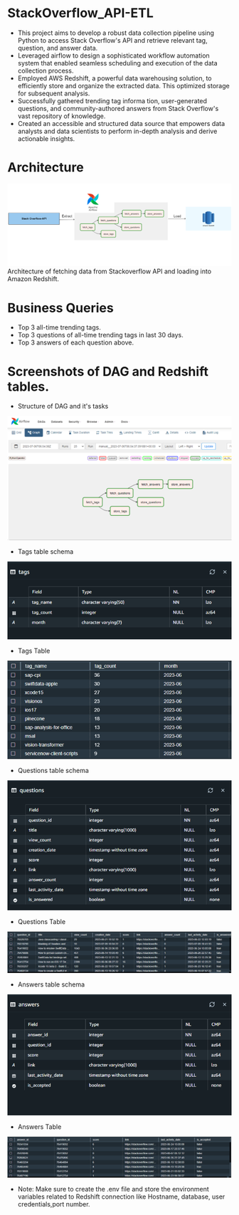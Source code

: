 # StackOverflow_API-ETL
* This project aims to develop a robust data collection pipeline using Python to access Stack Overflow's API and retrieve relevant tag, question, and answer data.
* Leveraged airflow to design a sophisticated workflow automation system that enabled seamless scheduling and execution of the data collection process.
* Employed AWS Redshift, a powerful data warehousing solution, to efficiently store and organize the extracted data. This optimized storage for subsequent analysis.
* Successfully gathered trending tag informa tion, user-generated questions, and community-authored answers from Stack Overflow's vast repository of knowledge.
* Created an accessible and structured data source that empowers data analysts and data scientists to perform in-depth analysis and derive actionable insights.
# Architecture
![arch_diagram](./Images/architecture.png)
Architecture of fetching data from Stackoverflow API and loading into Amazon Redshift.

# Business Queries
* Top 3 all-time trending tags.
* Top 3 questions of all-time trending tags in last 30 days.
* Top 3 answers of each question above.

# Screenshots of DAG and Redshift tables.

* Structure of DAG and it's tasks
  
![dag_diagram](./Images/dag2.png)

* Tags table schema
  
![tags_schema](./Images/tags_schema.png)

* Tags Table
  
![tags_table](./Images/tags_table.png)

* Questions table schema
  
![questions_schema](./Images/questions_schema.png)

* Questions Table
  
![questions_table](./Images/questions_table.png)

* Answers table schema
  
![answers_schema](./Images/answers_schema.png)

* Answers Table
  
![answers_table](./Images/answers_table.png)


* Note: Make sure to create the .env file and store the environment variables related to Redshift connection like Hostname, database, user credentials,port number.

